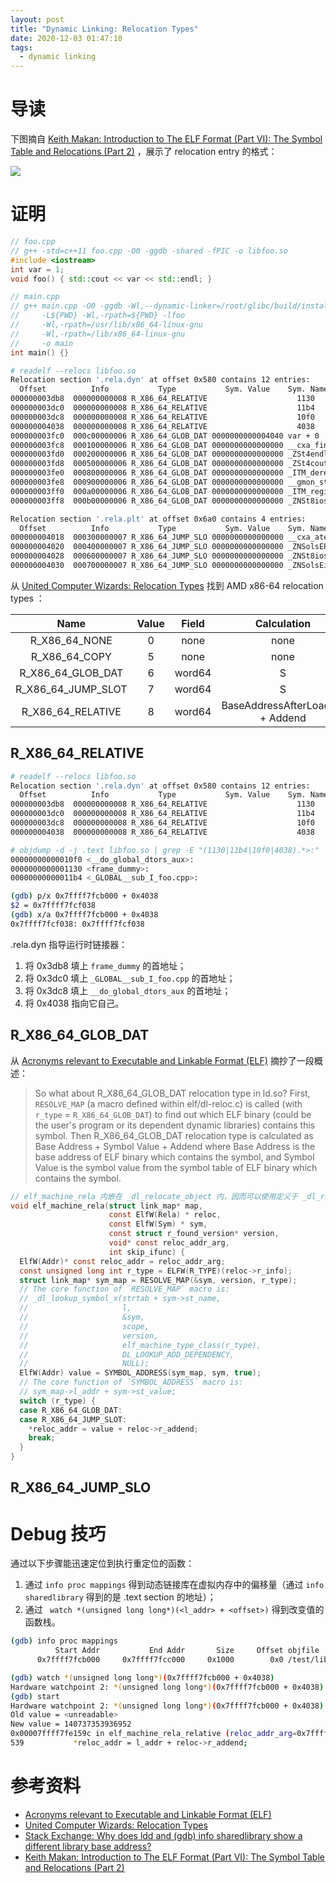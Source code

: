 ```yaml
---
layout: post
title: "Dynamic Linking: Relocation Types"
date: 2020-12-03 01:47:10
tags:
  - dynamic linking
---
```


# 导读

下图摘自 [Keith Makan: Introduction to The ELF Format (Part VI): The Symbol Table and Relocations (Part 2)](http://blog.k3170makan.com/2018/10/introduction-to-elf-format-part-vi_18.html) ，展示了 relocation entry 的格式：

![](http://junbin-hexo-img.oss-cn-beijing.aliyuncs.com/dynamic-linking-relocation-types/relocation-table-entry-format.png)

# 证明

```cpp
// foo.cpp
// g++ -std=c++11 foo.cpp -O0 -ggdb -shared -fPIC -o libfoo.so
#include <iostream>
int var = 1;
void foo() { std::cout << var << std::endl; }
```

```cpp
// main.cpp
// g++ main.cpp -O0 -ggdb -Wl,--dynamic-linker=/root/glibc/build/install/lib/ld-linux-x86-64.so.2 \
//     -L${PWD} -Wl,-rpath=${PWD} -lfoo                                                           \
//     -Wl,-rpath=/usr/lib/x86_64-linux-gnu                                                       \
//     -Wl,-rpath=/lib/x86_64-linux-gnu                                                           \
//     -o main
int main() {}
```

```bash
# readelf --relocs libfoo.so
Relocation section '.rela.dyn' at offset 0x580 contains 12 entries:
  Offset          Info           Type           Sym. Value    Sym. Name + Addend
000000003db8  000000000008 R_X86_64_RELATIVE                    1130
000000003dc0  000000000008 R_X86_64_RELATIVE                    11b4
000000003dc8  000000000008 R_X86_64_RELATIVE                    10f0
000000004038  000000000008 R_X86_64_RELATIVE                    4038
000000003fc0  000c00000006 R_X86_64_GLOB_DAT 0000000000004040 var + 0
000000003fc8  000100000006 R_X86_64_GLOB_DAT 0000000000000000 __cxa_finalize@GLIBC_2.2.5 + 0
000000003fd0  000200000006 R_X86_64_GLOB_DAT 0000000000000000 _ZSt4endlIcSt11char_tr@GLIBCXX_3.4 + 0
000000003fd8  000500000006 R_X86_64_GLOB_DAT 0000000000000000 _ZSt4cout@GLIBCXX_3.4 + 0
000000003fe0  000800000006 R_X86_64_GLOB_DAT 0000000000000000 _ITM_deregisterTMClone + 0
000000003fe8  000900000006 R_X86_64_GLOB_DAT 0000000000000000 __gmon_start__ + 0
000000003ff0  000a00000006 R_X86_64_GLOB_DAT 0000000000000000 _ITM_registerTMCloneTa + 0
000000003ff8  000b00000006 R_X86_64_GLOB_DAT 0000000000000000 _ZNSt8ios_base4InitD1E@GLIBCXX_3.4 + 0

Relocation section '.rela.plt' at offset 0x6a0 contains 4 entries:
  Offset          Info           Type           Sym. Value    Sym. Name + Addend
000000004018  000300000007 R_X86_64_JUMP_SLO 0000000000000000 __cxa_atexit@GLIBC_2.2.5 + 0
000000004020  000400000007 R_X86_64_JUMP_SLO 0000000000000000 _ZNSolsEPFRSoS_E@GLIBCXX_3.4 + 0
000000004028  000600000007 R_X86_64_JUMP_SLO 0000000000000000 _ZNSt8ios_base4InitC1E@GLIBCXX_3.4 + 0
000000004030  000700000007 R_X86_64_JUMP_SLO 0000000000000000 _ZNSolsEi@GLIBCXX_3.4 + 0
```

从 [United Computer Wizards: Relocation Types](https://www.ucw.cz/~hubicka/papers/abi/node19.html) 找到 AMD x86-64 relocation types ：

|          Name          | Value | Field  |           Calculation            |
|          :-:           |  :-:  |  :-:   |               :-:                |
|    R\_X86\_64\_NONE    |   0   |  none  |               none               |
|    R\_X86\_64\_COPY    |   5   |  none  |               none               |
| R\_X86\_64\_GLOB\_DAT  |   6   | word64 |                S                 |
| R\_X86\_64\_JUMP\_SLOT |   7   | word64 |                S                 |
|  R\_X86\_64\_RELATIVE  |   8   | word64 | BaseAddressAfterLoading + Addend |

## R\_X86\_64\_RELATIVE

```bash
# readelf --relocs libfoo.so
Relocation section '.rela.dyn' at offset 0x580 contains 12 entries:
  Offset          Info           Type           Sym. Value    Sym. Name + Addend
000000003db8  000000000008 R_X86_64_RELATIVE                    1130
000000003dc0  000000000008 R_X86_64_RELATIVE                    11b4
000000003dc8  000000000008 R_X86_64_RELATIVE                    10f0
000000004038  000000000008 R_X86_64_RELATIVE                    4038
```

```bash
# objdump -d -j .text libfoo.so | grep -E "(1130|11b4|10f0|4038).*>:" | sort
00000000000010f0 <__do_global_dtors_aux>:
0000000000001130 <frame_dummy>:
00000000000011b4 <_GLOBAL__sub_I_foo.cpp>:
```

```bash
(gdb) p/x 0x7ffff7fcb000 + 0x4038
$2 = 0x7ffff7fcf038
(gdb) x/a 0x7ffff7fcb000 + 0x4038
0x7ffff7fcf038: 0x7ffff7fcf038
```

.rela.dyn 指导运行时链接器：

1. 将 0x3db8 填上 `frame_dummy` 的首地址；
2. 将 0x3dc0 填上 `_GLOBAL__sub_I_foo.cpp` 的首地址；
3. 将 0x3dc8 填上 `__do_global_dtors_aux` 的首地址；
4. 将 0x4038 指向它自己。

## R\_X86\_64\_GLOB\_DAT

从 [Acronyms relevant to Executable and Linkable Format (ELF)](https://stevens.netmeister.org/631/elf.html) 摘抄了一段概述：

> So what about R\_X86\_64\_GLOB\_DAT relocation type in ld.so? First, `RESOLVE_MAP` (a macro defined within elf/dl-reloc.c) is called (with `r_type` = `R_X86_64_GLOB_DAT`) to find out which ELF binary (could be the user's program or its dependent dynamic libraries) contains this symbol. Then R\_X86\_64\_GLOB\_DAT relocation type is calculated as Base Address + Symbol Value + Addend where Base Address is the base address of ELF binary which contains the symbol, and Symbol Value is the symbol value from the symbol table of ELF binary which contains the symbol.

```c
// elf_machine_rela 内嵌在 _dl_relocate_object 内，因而可以使用定义于 _dl_relocate_object 作用域内的变量。
void elf_machine_rela(struct link_map* map,
                      const ElfW(Rela) * reloc,
                      const ElfW(Sym) * sym,
                      const struct r_found_version* version,
                      void* const reloc_addr_arg,
                      int skip_ifunc) {
  ElfW(Addr)* const reloc_addr = reloc_addr_arg;
  const unsigned long int r_type = ELFW(R_TYPE)(reloc->r_info);
  struct link_map* sym_map = RESOLVE_MAP(&sym, version, r_type);
  // The core function of `RESOLVE_MAP` macro is:
  // _dl_lookup_symbol_x(strtab + sym->st_name,
  //                     l,
  //                     &sym,
  //                     scope,
  //                     version,
  //                     elf_machine_type_class(r_type),
  //                     DL_LOOKUP_ADD_DEPENDENCY,
  //                     NULL);
  ElfW(Addr) value = SYMBOL_ADDRESS(sym_map, sym, true);
  // The core function of `SYMBOL_ADDRESS` macro is:
  // sym_map->l_addr + sym->st_value;
  switch (r_type) {
  case R_X86_64_GLOB_DAT:
  case R_X86_64_JUMP_SLOT:
    *reloc_addr = value + reloc->r_addend;
    break;
  }
}
```

## R\_X86\_64\_JUMP\_SLO

# Debug 技巧

通过以下步骤能迅速定位到执行重定位的函数：

1. 通过 `info proc mappings` 得到动态链接库在虚拟内存中的偏移量（通过 `info sharedlibrary` 得到的是 .text section 的地址）；
2. 通过 ` watch *(unsigned long long*)(<l_addr> + <offset>)` 得到改变值的函数栈。

```bash
(gdb) info proc mappings
          Start Addr           End Addr       Size     Offset objfile
      0x7ffff7fcb000     0x7ffff7fcc000     0x1000        0x0 /test/libfoo.so
```

```bash
(gdb) watch *(unsigned long long*)(0x7ffff7fcb000 + 0x4038)
Hardware watchpoint 2: *(unsigned long long*)(0x7ffff7fcb000 + 0x4038)
(gdb) start
Hardware watchpoint 2: *(unsigned long long*)(0x7ffff7fcb000 + 0x4038)
Old value = <unreadable>
New value = 140737353936952
0x00007ffff7fe159c in elf_machine_rela_relative (reloc_addr_arg=0x7ffff7fcf038, reloc=0x7ffff7fcb5c8, l_addr=140737353920512) at ../sysdeps/x86_64/dl-machine.h:539
539           *reloc_addr = l_addr + reloc->r_addend;
```

# 参考资料

+ [Acronyms relevant to Executable and Linkable Format (ELF)](https://stevens.netmeister.org/631/elf.html)
+ [United Computer Wizards: Relocation Types](https://www.ucw.cz/~hubicka/papers/abi/node19.html)
+ [Stack Exchange: Why does ldd and (gdb) info sharedlibrary show a different library base address?](https://reverseengineering.stackexchange.com/questions/6657/why-does-ldd-and-gdb-info-sharedlibrary-show-a-different-library-base-addr)
+ [Keith Makan: Introduction to The ELF Format (Part VI): The Symbol Table and Relocations (Part 2)](http://blog.k3170makan.com/2018/10/introduction-to-elf-format-part-vi_18.html)
